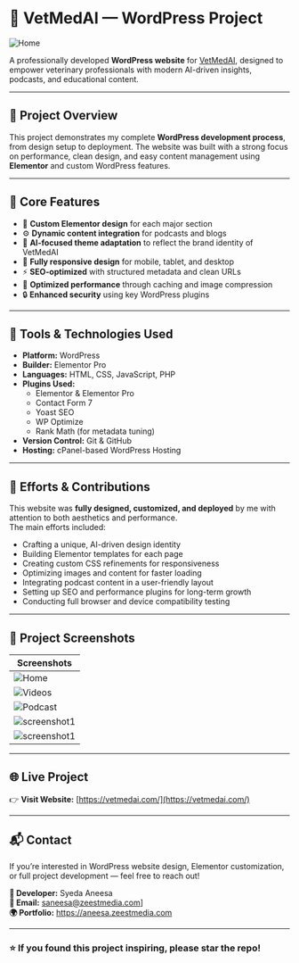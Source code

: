 # 🐾 VetMedAI — WordPress Project

![Home](https://github.com/Syedaaneesa/flarevet/blob/main/FlareVet-Veterinary-Podcast-for-Veterinary-Professionals-%E2%80%93-Veterinary-Podcast-for-Veterinary-Professionals-10-07-2025_08_25_PM.png) 

A professionally developed **WordPress website** for [VetMedAI](https://vetmedai.com/), designed to empower veterinary professionals with modern AI-driven insights, podcasts, and educational content.  

---

## 🚀 Project Overview

This project demonstrates my complete **WordPress development process**, from design setup to deployment. The website was built with a strong focus on performance, clean design, and easy content management using **Elementor** and custom WordPress features.

---

## 🧩 Core Features

- 🎨 **Custom Elementor design** for each major section  
- ⚙️ **Dynamic content integration** for podcasts and blogs  
- 🧠 **AI-focused theme adaptation** to reflect the brand identity of VetMedAI  
- 📱 **Fully responsive design** for mobile, tablet, and desktop  
- ⚡ **SEO-optimized** with structured metadata and clean URLs  
- 🧰 **Optimized performance** through caching and image compression  
- 🔒 **Enhanced security** using key WordPress plugins  

---

## 🧱 Tools & Technologies Used

- **Platform:** WordPress
- **Builder:** Elementor Pro  
- **Languages:** HTML, CSS, JavaScript, PHP  
- **Plugins Used:**  
  - Elementor & Elementor Pro  
  - Contact Form 7  
  - Yoast SEO  
  - WP Optimize  
  - Rank Math (for metadata tuning)  
- **Version Control:** Git & GitHub  
- **Hosting:** cPanel-based WordPress Hosting  

---

## 💪 Efforts & Contributions

This website was **fully designed, customized, and deployed** by me with attention to both aesthetics and performance.  
The main efforts included:

- Crafting a unique, AI-driven design identity  
- Building Elementor templates for each page  
- Creating custom CSS refinements for responsiveness  
- Optimizing images and content for faster loading  
- Integrating podcast content in a user-friendly layout  
- Setting up SEO and performance plugins for long-term growth  
- Conducting full browser and device compatibility testing  

---

## 📸 Project Screenshots

| Screenshots |
|------|
| ![Home](https://github.com/Syedaaneesa/flarevet/blob/main/FlareVet-Veterinary-Podcast-for-Veterinary-Professionals-%E2%80%93-Veterinary-Podcast-for-Veterinary-Professionals-10-07-2025_08_25_PM.png) 
| ![Videos](https://github.com/Syedaaneesa/flarevet/blob/main/FlareVet-Veterinary-Podcast-for-Veterinary-Professionals-–-Veterinary-Podcast-for-Veterinary-Professionals-10-07-2025_08_26_PM.png) 
| ![Podcast](https://github.com/Syedaaneesa/flarevet/blob/main/FlareVet-Veterinary-Podcast-for-Veterinary-Professionals-%E2%80%93-Veterinary-Podcast-for-Veterinary-Professionals-10-07-x2025_08_25_PM.png) 
| ![screenshot1](https://github.com/Syedaaneesa/flarevet/blob/main/FlareVet-Veterinary-Podcast-for-Veterinary-Professionals-%E2%80%93-Veterinary-Podcast-for-Veterinary-Professionzals-10-07-2025_08_29_PM.png)
| ![screenshot1](https://github.com/Syedaaneesa/flarevet/blob/main/FlareVet-Veterinary-Podcast-for-Veterinary-Professionals-%E2%80%93-Veterinary-Podcast-for-Veterinary-Professsionals-10-07-2025_08_26_PM.png)


---

## 🌐 Live Project

👉 **Visit Website:** [https://vetmedai.com/](https://vetmedai.com/)

---

## 📬 Contact

If you’re interested in WordPress website design, Elementor customization, or full project development — feel free to reach out!

**👤 Developer:** Syeda Aneesa  
**📧 Email:** saneesa@zeestmedia.com]  
**🌍 Portfolio:** https://aneesa.zeestmedia.com

---

### ⭐ If you found this project inspiring, please star the repo!
